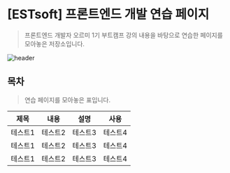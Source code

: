 # [ESTsoft] 프론트엔드 개발 연습 페이지
> 프론트엔드 개발자 오르미 1기 부트캠프 강의 내용을 바탕으로 연습한 페이지를 모아놓은 저장소입니다.

![header](https://capsule-render.vercel.app/api?type=egg&color=gradient&weight=500&height=200&section=header&text=☀One•More•Step☀&fontSize=60)

## 목차
> 연습 페이지를 모아놓은 표입니다.

|제목|내용|설명|사용|
|:---:|:---:|:---:|:---:|
|테스트1|테스트2|테스트3|테스트4|
|테스트1|테스트2|테스트3|테스트4|
|테스트1|테스트2|테스트3|테스트4|